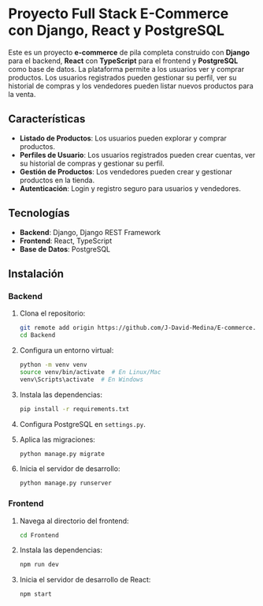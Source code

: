 # Proyecto Full Stack E-Commerce con Django, React y PostgreSQL

Este es un proyecto **e-commerce** de pila completa construido con **Django** para el backend, **React** con **TypeScript** para el frontend y **PostgreSQL** como base de datos. La plataforma permite a los usuarios ver y comprar productos. Los usuarios registrados pueden gestionar su perfil, ver su historial de compras y los vendedores pueden listar nuevos productos para la venta.

## Características

- **Listado de Productos**: Los usuarios pueden explorar y comprar productos.
- **Perfiles de Usuario**: Los usuarios registrados pueden crear cuentas, ver su historial de compras y gestionar su perfil.
- **Gestión de Productos**: Los vendedores pueden crear y gestionar productos en la tienda.
- **Autenticación**: Login y registro seguro para usuarios y vendedores.

## Tecnologías

- **Backend**: Django, Django REST Framework
- **Frontend**: React, TypeScript
- **Base de Datos**: PostgreSQL

## Instalación

### Backend

1. Clona el repositorio:

    ```bash
    git remote add origin https://github.com/J-David-Medina/E-commerce.git 
    cd Backend
    ```

2. Configura un entorno virtual:

    ```bash
    python -m venv venv
    source venv/bin/activate  # En Linux/Mac
    venv\Scripts\activate  # En Windows
    ```

3. Instala las dependencias:

    ```bash
    pip install -r requirements.txt
    ```

4. Configura PostgreSQL en `settings.py`.

5. Aplica las migraciones:

    ```bash
    python manage.py migrate
    ```

6. Inicia el servidor de desarrollo:

    ```bash
    python manage.py runserver
    ```

### Frontend

1. Navega al directorio del frontend:

    ```bash
    cd Frontend
    ```

2. Instala las dependencias:

    ```bash
    npm run dev
    ```

3. Inicia el servidor de desarrollo de React:

    ```bash
    npm start 
    ```
